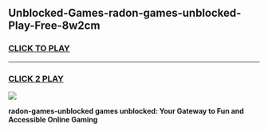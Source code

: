 
## Unblocked-Games-radon-games-unblocked-Play-Free-8w2cm
<h3>
<a href="https://premium76.site?title=radon-games-unblocked&ref=23A">CLICK TO PLAY</a></h3>
<hr>

<h3>
<a href="https://premium76.site?title=radon-games-unblocked&ref=23A">CLICK 2 PLAY</a>
  
</h3>

<a href="https://premium76.site?title=radon-games-unblocked&ref=23A"><img src="https://clearcache.store/games.png"></a>


**radon-games-unblocked games unblocked: Your Gateway to Fun and Accessible Online Gaming**
